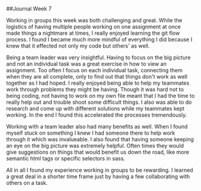 ##Journal Week 7

Working in groups this week was both challenging and great. While the logistics of having multiple people working on one assignment at once made things a nightmare at times, I really enjoyed learning the git flow process. I found I became much more mindful of everything I did because I knew that it effected not only my code but others' as well.

Being a team leader was very insightful. Having to focus on the big picture and not an individual task was a great exercise in how to view an assignment.
Too often I focus on each individual task, connecting them when they are all complete, only to find out that things don't work as well together as I had hoped. 
I really enjoyed being able to help my teammates work through problems they might be having. Though it was hard not to being coding, not having to work on my own
file meant that I had the time to really help out and trouble shoot some difficult things. I also was able to do research and come up with different solutions while my
teammates kept working. In the end I found this accelerated the processes tremendously.

Working with a team leader also had many benefits as well. When I found myself stuck on something I knew I had someone there
to help work through it which was invalueable. I also found that having someone keeping an eye on the big picture was 
extremely helpful. Often times they would give suggestions on things that would benefit us down the road, like more semantic 
html tags or specific selectors in sass. 

All in all I found my experience working in groups to be rewarding. I learned a great deal in a shorter time frame just by having a few
collaborating with others on a task.



